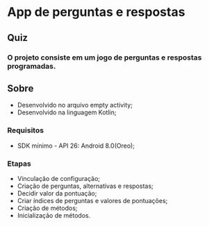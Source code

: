 # App de perguntas e respostas
## Quiz
### O projeto consiste em um jogo de perguntas e respostas programadas.
## Sobre
 * Desenvolvido no arquivo empty activity;
 * Desenvolvido na linguagem Kotlin;
   
### Requisitos
 * SDK mínimo - API 26: Android 8.0(Oreo);

### Etapas
   - Vinculação de configuração;
   - Criação de perguntas, alternativas e respostas;
   - Decidir valor da pontuação;
   - Criar índices de perguntas e valores de pontuações;
   - Criação de métodos;
   - Inicialização de métodos.


